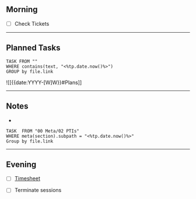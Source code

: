 ## Morning
- [ ] Check Tickets

---
## Planned Tasks
~~~dataview
TASK FROM ""
WHERE contains(text, "<%tp.date.now()%>")
GROUP by file.link
~~~
![[{{date:YYYY-[W]W}}#Plans]]

---
## Notes
- 

~~~dataview
TASK  FROM "00 Meta/02 PTIs"
WHERE meta(section).subpath = "<%tp.date.now()%>"
Group by file.link
~~~
---
## Evening
- [ ] [Timesheet]()
- [ ] Terminate sessions

